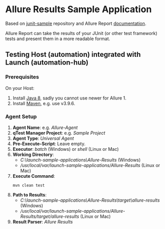 # Allure Results Sample Application

Based on [junit-sample](https://github.com/QASymphony/junit-sample) repository and Allure Report
[documentation](https://allurereport.org/docs/junit4/).

Allure Report can take the results of your JUnit (or other test framework) tests and present them in a more readable format.

## Testing Host (automation) integrated with Launch (automation-hub)

### Prerequisites
On your Host:
1. Install [Java 8](https://jdk.java.net/archive/), sadly you cannot use newer for Allure 1.
2. Install [Maven](https://maven.apache.org/install.html), e.g. use v3.9.6.

### Agent Setup
1. **Agent Name**: e.g. _Allure-Agent_
2. **qTest Manager Project**: e.g. _Sample Project_
3. **Agent Type**: _Universal Agent_
4. **Pre-Execute-Script**: Leave empty.
5. **Executor**: _batch_ (Windows) or _shell_ (Linux or Mac)
6. **Working Directory**:
    - _C:\launch-sample-applications\Allure-Results_ (Windows)
    - _/usr/local/var/launch-sample-applications/Allure-Results_ (Linux or Mac)
7. **Execute Command**:
   ```shell
   mvn clean test
   ```
8. **Path to Results**:
    - _C:\launch-sample-applications\Allure-Results\target\allure-results_ (Windows)
    - _/usr/local/var/launch-sample-applications/Allure-Results/target/allure-results_ (Linux or Mac)
9. **Result Parser**: _Allure Results_
